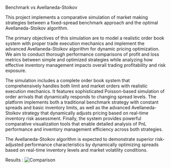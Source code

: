 Benchmark vs Avellaneda-Stoikov

This project implements a comparative simulation of market making strategies between a fixed-spread benchmark approach and the optimal Avellaneda-Stoikov algorithm.

The primary objectives of this simulation are to model a realistic order book system with proper trade execution mechanics and implement the advanced Avellaneda-Stoikov algorithm for dynamic pricing optimization. We aim to conduct thorough performance comparisons of profit and loss metrics between simple and optimized strategies while analyzing how effective inventory management impacts overall trading profitability and risk exposure.

The simulation includes a complete order book system that comprehensively handles both limit and market orders with realistic execution mechanics. It features sophisticated Poisson-based simulation of order arrivals that dynamically responds to changing spread levels. The platform implements both a traditional benchmark strategy with constant spreads and basic inventory limits, as well as the advanced Avellaneda-Stoikov strategy that dynamically adjusts pricing based on real-time inventory risk assessment. Finally, the system provides powerful comparative visualization tools that enable detailed analysis of PnL performance and inventory management efficiency across both strategies.

The Avellaneda-Stoikov algorithm is expected to demonstrate superior risk-adjusted performance characteristics by dynamically optimizing spreads based on real-time inventory levels and market volatility conditions. 

Results : 
![Comparison](Algo_trading_mm/images/Comparison_as_benchmark.png)
